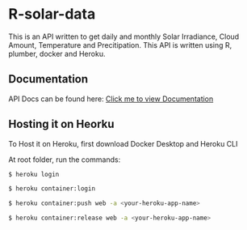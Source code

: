 # R-solar-data
This is an API written to get daily and monthly Solar Irradiance, Cloud Amount, Temperature and Precitipation. This API is written using R, plumber, docker and Heroku.

## Documentation
API Docs can be found here: [Click me to view Documentation](https://demo-r-solar-data.herokuapp.com/__docs__/)


## Hosting it on Heorku
To Host it on Heroku, first download Docker Desktop and Heroku CLI

At root folder, run the commands:
```sh
$ heroku login
```

```sh
$ heroku container:login 
```

```sh
$ heroku container:push web -a <your-heroku-app-name>
```

```sh
$ heroku container:release web -a <your-heroku-app-name>
```
